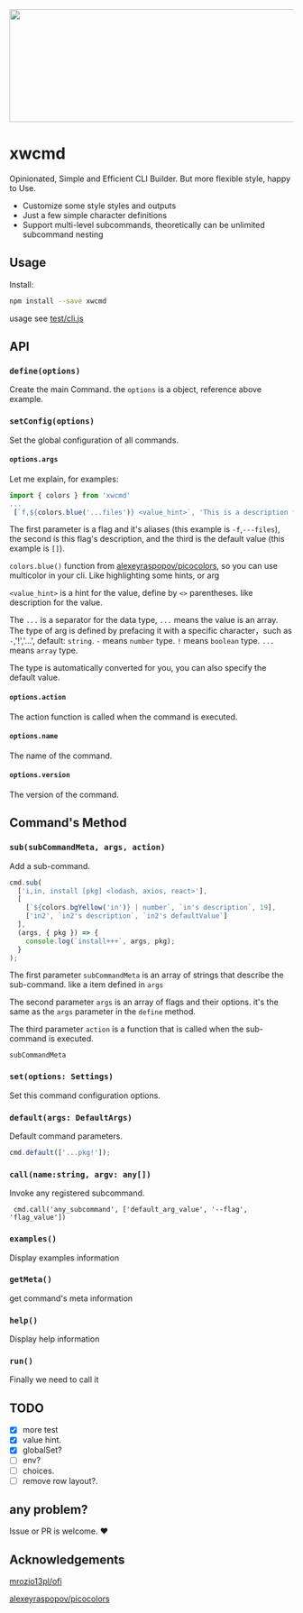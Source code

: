 <img style="width:100vw;height:200px" src="https://cdn.jsdelivr.net/gh/uxiew/xwcmd@main/xwcmd.svg"/>

# xwcmd

Opinionated, Simple and Efficient CLI Builder. But more flexible style, happy to Use.

- Customize some style styles and outputs
- Just a few simple character definitions
- Support multi-level subcommands, theoretically can be unlimited subcommand nesting

## Usage

Install:

```sh
npm install --save xwcmd
```

usage see [test/cli.js](./test/cli.js)

## API

### `define(options)`

Create the main Command. the `options` is a object, reference above example.

### `setConfig(options)`

Set the global configuration of all commands.

#### `options.args`

Let me explain, for examples:

```ts
import { colors } from 'xwcmd'
...
 [`f,${colors.blue('...files')} <value_hint>`, 'This is a description for files flag' , []]
```

The first parameter is a flag and it's aliases (this example is `-f`,`---files`), the second is this flag's description, and the third is the default value (this example is `[]`).

`colors.blue()` function from [alexeyraspopov/picocolors](https://gitub.com/alexeyraspopov/picocolors), so you can use multicolor in your cli. Like highlighting some hints, or arg

`<value_hint>` is a hint for the value, define by `<>` parentheses. like description for the value.

The `...` is a separator for the data type, `...` means the value is an array.
The type of arg is defined by prefacing it with a specific character，such as `-`,'!','...', default: `string`.
`-` means `number` type.
`!` means `boolean` type.
`...` means `array` type.

The type is automatically converted for you, you can also specify the default value.

#### `options.action`

The action function is called when the command is executed.

#### `options.name`

The name of the command.

#### `options.version`

The version of the command.

## Command's Method

### `sub(subCommandMeta, args, action)`
Add a sub-command.

```ts
cmd.sub(
  ['i,in, install [pkg] <lodash, axios, react>'],
  [
    [`${colors.bgYellow('in')} | number`, `in's description`, 19],
    ['in2', `in2's description`, `in2's defaultValue`]
  ],
  (args, { pkg }) => {
    console.log(`install+++`, args, pkg);
  }
);
```

The first parameter `subCommandMeta` is an array of strings that describe the sub-command. like a item defined in `args`

The second parameter `args` is an array of flags and their options. it's the same as the `args` parameter in the `define` method.

The third parameter `action` is a function that is called when the sub-command is executed.

`subCommandMeta`

### `set(options: Settings)`

Set this command configuration options.

### `default(args: DefaultArgs)`

Default command parameters.

```ts
cmd.default(['...pkg!']);
```

### `call(name:string, argv: any[])`

Invoke any registered subcommand.

```
 cmd.call('any_subcommand', ['default_arg_value', '--flag', 'flag_value'])
```

### `examples()`

Display examples information

### `getMeta()`
get command's meta information

### `help()`

Display help information

### `run()`
Finally we need to call it

## TODO

- [x] more test
- [x] value hint.
- [x] globalSet?
- [ ] env?
- [ ] choices.
- [ ] remove row layout?.

## any problem?

Issue or PR is welcome. ❤️

## Acknowledgements

[mrozio13pl/ofi](https://github.com/mrozio13pl/ofi)

[alexeyraspopov/picocolors](https://gitub.com/alexeyraspopov/picocolors)
